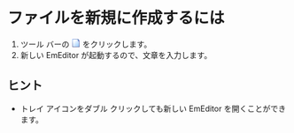 # ファイルを新規に作成するには

1. ツール バーの ![[新規作成]](../../images/filenew.gif)
をクリックします。
2. 新しい EmEditor が起動するので、文章を入力します。

## ヒント

- トレイ アイコンをダブル クリックしても新しい EmEditor を開くことができます。
